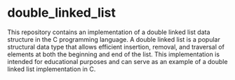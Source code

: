 # double_linked_list

This repository contains an implementation of a double linked list data structure in the C programming language. A double linked list is a popular structural data type that allows efficient insertion, removal, and traversal of elements at both the beginning and end of the list. This implementation is intended for educational purposes and can serve as an example of a double linked list implementation in C.
